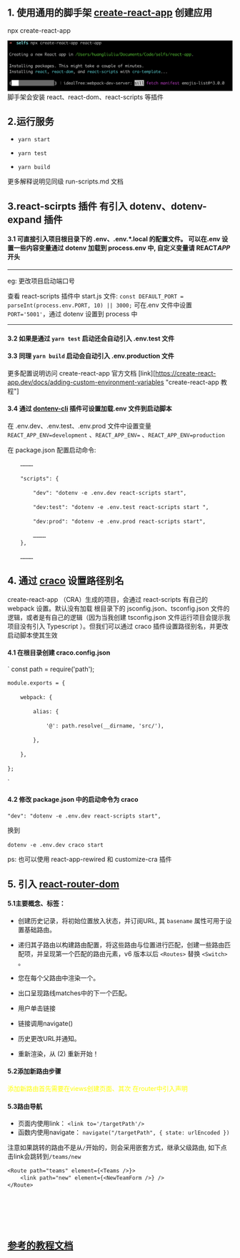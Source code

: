 ## 1. 使用通用的脚手架 [create-react-app](https://create-react-app.dev/docs/getting-started) 创建应用

npx create-react-app <project-name>

![img](/documents/img/start.png "start.png")
脚手架会安装 react、react-dom、react-scripts 等插件

## 2.运行服务

+ `yarn start`

+ `yarn test`

+ `yarn build`

 更多解释说明见同级 run-scripts.md 文档

## 3.react-scirpts 插件 有引入 dotenv、dotenv-expand 插件

#### 3.1 可直接引入项目根目录下的 .env、.env.\*.local 的配置文件。 可以在.env 设置一些内容变量通过 dotenv 加载到 process.env 中, 自定义变量请 REACT*APP* 开头

---

eg: 更改项目启动端口号

查看 react-scripts 插件中 start.js 文件:
`const DEFAULT_PORT = parseInt(process.env.PORT, 10) || 3000;`
可在.env 文件中设置 `PORT='5001'`，通过 dotenv 设置到 process 中

---

#### 3.2 如果是通过 `yarn test` 启动还会自动引入 .env.test 文件

#### 3.3 同理 `yarn build` 启动会自动引入 .env.production 文件

更多配置说明访问 create-react-app 官方文档 [link][https://create-react-app.dev/docs/adding-custom-environment-variables "create-react-app 教程"]

#### 3.4 通过 [dontenv-cli](https://www.npmjs.com/package/dotenv-cli) 插件可设置加载.env 文件到启动脚本
在 .env.dev、.env.test、.env.prod 文件中设置变量 `REACT_APP_ENV=development` 、`REACT_APP_ENV=` 、`REACT_APP_ENV=production`

在 package.json 配置启动命令:

```
    …………

    "scripts": {

        "dev": "dotenv -e .env.dev react-scripts start",

        "dev:test": "dotenv -e .env.test react-scripts start ",

        "dev:prod": "dotenv -e .env.prod react-scripts start",

        …………
    },

    …………

```

## 4. 通过 [craco](https://www.npmjs.com/package/@craco/craco) 设置路径别名

create-react-app （CRA）生成的项目，会通过 react-scripts 有自己的 webpack 设置。默认没有加载
根目录下的 jsconfig.json、tsconfig.json 文件的逻辑，或者是有自己的逻辑（因为当我创建 tsconfig.json 文件运行项目会提示我项目没有引入 Typescript ）。但我们可以通过 craco 插件设置路径别名，并更改启动脚本使其生效

#### 4.1 在根目录创建 craco.config.json

`
const path = require('path');

    module.exports = {

        webpack: {

            alias: {

                '@': path.resolve(__dirname, 'src/'),

            },

        },

    };

`

#### 4.2 修改 package.json 中的启动命令为 craco

`"dev": "dotenv -e .env.dev react-scripts start",`

换到

`dotenv -e .env.dev craco start`

ps: 也可以使用 react-app-rewired 和 customize-cra 插件


## 5. 引入 [react-router-dom](https://reactrouter.com/en/main/router-components/browser-router)

#### 5.1主要概念、标签：

* <BrowserRouter>创建历史记录，将初始位置放入状态，并订阅URL, 其 `basename` 属性可用于设置基础路由。

* <Routes>递归其子路由以构建路由配置，将这些路由与位置进行匹配，创建一些路由匹配项，并呈现第一个匹配的路由元素，v6 版本以后 `<Routes>` 替换 `<Switch>` 。

* <Outlet/>您在每个父路由中渲染一个。

* 出口呈现路线matches中的下一个匹配。

+ 用户单击链接

+ 链接调用navigate()

- 历史更改URL并通知<BrowserRouter>。

- <BrowserRouter>重新渲染，从 (2) 重新开始！


#### 5.2添加新路由步骤

<font color="yellow">
添加新路由首先需要在views创建页面、其次
在router中引入声明</font>

#### 5.3路由导航

- 页面内使用link： `<link to='/targetPath'/>`
- 函数内使用navigate： `navigate("/targetPath", { state: urlEncoded })`

注意如果跳转的路由不是从`/`开始的，则会采用嵌套方式，继承父级路由, 如下点击link会跳转到`/teams/new`

    <Route path="teams" element={<Teams />}> 
        <link path="new" element={<NewTeamForm />} />
    </Route>

 <br />
 <br />
 <br />
 <br />

## **[参考的教程文档](https://bbs.huaweicloud.com/blogs/370666)**